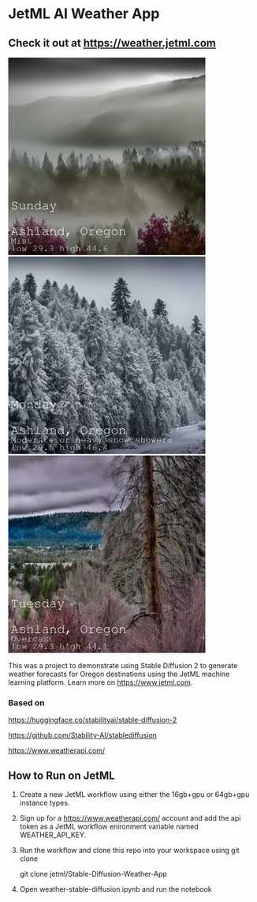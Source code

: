 # JetML AI Weather App

## Check it out at  https://weather.jetml.com

<a href="https://weather.jetml.com">
    <img src="images/Ashland,%20Oregon-2023-01-01.png" width="400">
    <img src="images/Ashland,%20Oregon-2023-01-02.png" width="400">
    <img src="images/Ashland,%20Oregon-2023-01-03.png" width="400">
</a>

This was a project to demonstrate using Stable Diffusion 2 to generate weather forecasts for Oregon destinations using the JetML machine learning platform. Learn more on https://www.jetml.com. 

### Based on ###

https://huggingface.co/stabilityai/stable-diffusion-2

https://github.com/Stability-AI/stablediffusion

https://www.weatherapi.com/



## How to Run on JetML

1. Create a new JetML workflow using either the 16gb+gpu or 64gb+gpu instance types.
2. Sign up for a https://www.weatherapi.com/ account and add the api token as a JetML workflow enironment variable named WEATHER_API_KEY.
3. Run the workflow and clone this repo into your workspace using git clone

    git clone jetml/Stable-Diffusion-Weather-App

5. Open weather-stable-diffusion.ipynb and run the notebook


